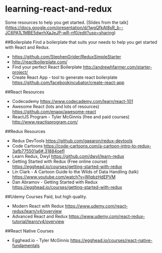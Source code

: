 # learning-react-and-redux
Some resources to help you get started.
[Slides from the talk] (https://docs.google.com/presentation/d/1wgQfkAt8sR_b--JC6PA1L1MBE5dwrhXaJeJP-wR-nf0/edit?usp=sharing) 

##Boilerplate
Find a boilerplate that suits your needs to help you get started with React and Redux.
- https://github.com/StephenGrider/ReduxSimpleStarter
- http://reactboilerplate.com/
- Find your perfect React Boilerplate http://andrewhfarmer.com/starter-project/
- Create React App - tool to generate react boilerplate https://github.com/facebookincubator/create-react-app

##React Resources
- Codecademy https://www.codecademy.com/learn/react-101
- Awesome React (lots and lots of resources) https://github.com/enaqx/awesome-react
- ReactJS Program - Tyler McGinnis (free and paid courses) http://www.reactjsprogram.com/


##Redux Resources
- Redux DevTools https://github.com/gaearon/redux-devtools
- Code Cartoons https://code-cartoons.com/a-cartoon-intro-to-redux-3afb775501a6#.31884oefl
- Learn Redux, Dwyl https://github.com/dwyl/learn-redux
- Getting Started with Redux (Free online course) https://egghead.io/courses/getting-started-with-redux
- Lin Clark - A Cartoon Guide to the Wilds of Data Handling (talk) https://www.youtube.com/watch?v=WIqbzHdEPVM
- Dan Abramov - Getting Started with Redux https://egghead.io/courses/getting-started-with-redux

##Udemy Courses 
Paid, but high quality.
- Modern React with Redux https://www.udemy.com/react-redux/learn/v4/overview
- Advanced React and Redux https://www.udemy.com/react-redux-tutorial/learn/v4/overview

##React Native Courses
- Egghead.io - Tyler McGinnis https://egghead.io/courses/react-native-fundamentals
